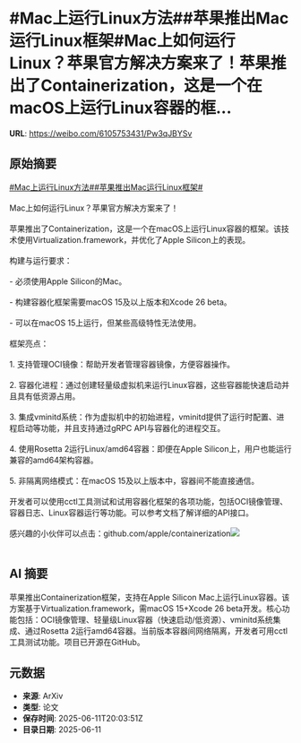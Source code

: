 # #Mac上运行Linux方法##苹果推出Mac运行Linux框架#Mac上如何运行Linux？苹果官方解决方案来了！苹果推出了Containerization，这是一个在macOS上运行Linux容器的框...

**URL**: https://weibo.com/6105753431/Pw3qJBYSv

## 原始摘要

<a href="https://m.weibo.cn/search?containerid=231522type%3D1%26t%3D10%26q%3D%23Mac%E4%B8%8A%E8%BF%90%E8%A1%8CLinux%E6%96%B9%E6%B3%95%23&amp;extparam=%23Mac%E4%B8%8A%E8%BF%90%E8%A1%8CLinux%E6%96%B9%E6%B3%95%23" data-hide=""><span class="surl-text">#Mac上运行Linux方法#</span></a><a href="https://m.weibo.cn/search?containerid=231522type%3D1%26t%3D10%26q%3D%23%E8%8B%B9%E6%9E%9C%E6%8E%A8%E5%87%BAMac%E8%BF%90%E8%A1%8CLinux%E6%A1%86%E6%9E%B6%23&amp;extparam=%23%E8%8B%B9%E6%9E%9C%E6%8E%A8%E5%87%BAMac%E8%BF%90%E8%A1%8CLinux%E6%A1%86%E6%9E%B6%23" data-hide=""><span class="surl-text">#苹果推出Mac运行Linux框架#</span></a><br><br>Mac上如何运行Linux？苹果官方解决方案来了！<br><br>苹果推出了Containerization，这是一个在macOS上运行Linux容器的框架。该技术使用Virtualization.framework，并优化了Apple Silicon上的表现。<br><br>构建与运行要求：<br><br>- 必须使用Apple Silicon的Mac。<br>    <br>- 构建容器化框架需要macOS 15及以上版本和Xcode 26 beta。<br>    <br>- 可以在macOS 15上运行，但某些高级特性无法使用。<br><br>框架亮点：<br><br>1. 支持管理OCI镜像：帮助开发者管理容器镜像，方便容器操作。<br>    <br>2. 容器化进程：通过创建轻量级虚拟机来运行Linux容器，这些容器能快速启动并且具有低资源占用。<br>    <br>3. 集成vminitd系统：作为虚拟机中的初始进程，vminitd提供了运行时配置、进程启动等功能，并且支持通过gRPC API与容器化的进程交互。<br>    <br>4. 使用Rosetta 2运行Linux/amd64容器：即便在Apple Silicon上，用户也能运行兼容的amd64架构容器。<br>    <br>5. 非隔离网络模式：在macOS 15及以上版本中，容器间不能直接通信。<br><br>开发者可以使用cctl工具测试和试用容器化框架的各项功能，包括OCI镜像管理、容器日志、Linux容器运行等功能。可以参考文档了解详细的API接口。<br><br>感兴趣的小伙伴可以点击：github.com/apple/containerization<img style="" src="https://tvax2.sinaimg.cn/large/006Fd7o3gy1i2bi29v6h5j31iq0zmqo9.jpg" referrerpolicy="no-referrer"><br><br>

## AI 摘要

苹果推出Containerization框架，支持在Apple Silicon Mac上运行Linux容器。该方案基于Virtualization.framework，需macOS 15+Xcode 26 beta开发。核心功能包括：OCI镜像管理、轻量级Linux容器（快速启动/低资源）、vminitd系统集成、通过Rosetta 2运行amd64容器。当前版本容器间网络隔离，开发者可用cctl工具测试功能。项目已开源在GitHub。

## 元数据

- **来源**: ArXiv
- **类型**: 论文
- **保存时间**: 2025-06-11T20:03:51Z
- **目录日期**: 2025-06-11

